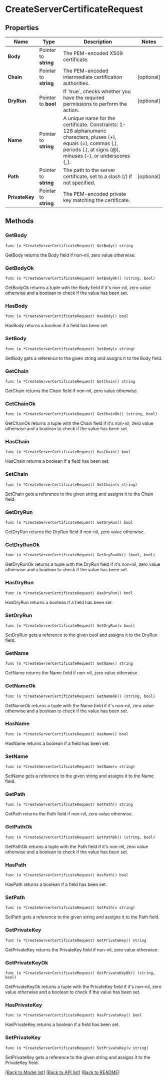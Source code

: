 # CreateServerCertificateRequest

## Properties

Name | Type | Description | Notes
------------ | ------------- | ------------- | -------------
**Body** | Pointer to **string** | The PEM-encoded X509 certificate. | 
**Chain** | Pointer to **string** | The PEM-encoded intermediate certification authorities. | [optional] 
**DryRun** | Pointer to **bool** | If &#x60;true&#x60;, checks whether you have the required permissions to perform the action. | [optional] 
**Name** | Pointer to **string** | A unique name for the certificate. Constraints: 1-128 alphanumeric characters, pluses (+), equals (&#x3D;), commas (,), periods (.), at signs (@), minuses (-), or underscores (_). | 
**Path** | Pointer to **string** | The path to the server certificate, set to a slash (/) if not specified. | [optional] 
**PrivateKey** | Pointer to **string** | The PEM-encoded private key matching the certificate. | 

## Methods

### GetBody

`func (o *CreateServerCertificateRequest) GetBody() string`

GetBody returns the Body field if non-nil, zero value otherwise.

### GetBodyOk

`func (o *CreateServerCertificateRequest) GetBodyOk() (string, bool)`

GetBodyOk returns a tuple with the Body field if it's non-nil, zero value otherwise
and a boolean to check if the value has been set.

### HasBody

`func (o *CreateServerCertificateRequest) HasBody() bool`

HasBody returns a boolean if a field has been set.

### SetBody

`func (o *CreateServerCertificateRequest) SetBody(v string)`

SetBody gets a reference to the given string and assigns it to the Body field.

### GetChain

`func (o *CreateServerCertificateRequest) GetChain() string`

GetChain returns the Chain field if non-nil, zero value otherwise.

### GetChainOk

`func (o *CreateServerCertificateRequest) GetChainOk() (string, bool)`

GetChainOk returns a tuple with the Chain field if it's non-nil, zero value otherwise
and a boolean to check if the value has been set.

### HasChain

`func (o *CreateServerCertificateRequest) HasChain() bool`

HasChain returns a boolean if a field has been set.

### SetChain

`func (o *CreateServerCertificateRequest) SetChain(v string)`

SetChain gets a reference to the given string and assigns it to the Chain field.

### GetDryRun

`func (o *CreateServerCertificateRequest) GetDryRun() bool`

GetDryRun returns the DryRun field if non-nil, zero value otherwise.

### GetDryRunOk

`func (o *CreateServerCertificateRequest) GetDryRunOk() (bool, bool)`

GetDryRunOk returns a tuple with the DryRun field if it's non-nil, zero value otherwise
and a boolean to check if the value has been set.

### HasDryRun

`func (o *CreateServerCertificateRequest) HasDryRun() bool`

HasDryRun returns a boolean if a field has been set.

### SetDryRun

`func (o *CreateServerCertificateRequest) SetDryRun(v bool)`

SetDryRun gets a reference to the given bool and assigns it to the DryRun field.

### GetName

`func (o *CreateServerCertificateRequest) GetName() string`

GetName returns the Name field if non-nil, zero value otherwise.

### GetNameOk

`func (o *CreateServerCertificateRequest) GetNameOk() (string, bool)`

GetNameOk returns a tuple with the Name field if it's non-nil, zero value otherwise
and a boolean to check if the value has been set.

### HasName

`func (o *CreateServerCertificateRequest) HasName() bool`

HasName returns a boolean if a field has been set.

### SetName

`func (o *CreateServerCertificateRequest) SetName(v string)`

SetName gets a reference to the given string and assigns it to the Name field.

### GetPath

`func (o *CreateServerCertificateRequest) GetPath() string`

GetPath returns the Path field if non-nil, zero value otherwise.

### GetPathOk

`func (o *CreateServerCertificateRequest) GetPathOk() (string, bool)`

GetPathOk returns a tuple with the Path field if it's non-nil, zero value otherwise
and a boolean to check if the value has been set.

### HasPath

`func (o *CreateServerCertificateRequest) HasPath() bool`

HasPath returns a boolean if a field has been set.

### SetPath

`func (o *CreateServerCertificateRequest) SetPath(v string)`

SetPath gets a reference to the given string and assigns it to the Path field.

### GetPrivateKey

`func (o *CreateServerCertificateRequest) GetPrivateKey() string`

GetPrivateKey returns the PrivateKey field if non-nil, zero value otherwise.

### GetPrivateKeyOk

`func (o *CreateServerCertificateRequest) GetPrivateKeyOk() (string, bool)`

GetPrivateKeyOk returns a tuple with the PrivateKey field if it's non-nil, zero value otherwise
and a boolean to check if the value has been set.

### HasPrivateKey

`func (o *CreateServerCertificateRequest) HasPrivateKey() bool`

HasPrivateKey returns a boolean if a field has been set.

### SetPrivateKey

`func (o *CreateServerCertificateRequest) SetPrivateKey(v string)`

SetPrivateKey gets a reference to the given string and assigns it to the PrivateKey field.


[[Back to Model list]](../README.md#documentation-for-models) [[Back to API list]](../README.md#documentation-for-api-endpoints) [[Back to README]](../README.md)



